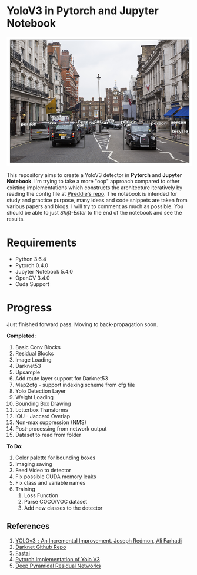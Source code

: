 # YoloV3 in Pytorch and Jupyter Notebook
<p align="center">
  <img width="630" height="350" src="title.png">
</p>

This repository aims to create a YoloV3 detector in **Pytorch** and **Jupyter Notebook**. I'm trying to take a more "oop" approach compared to other existing implementations which constructs the architecture iteratively by reading the config file at [Pjreddie's repo](https://github.com/pjreddie/darknet/blob/master/cfg/yolov3.cfg). The notebook is intended for study and practice purpose, many ideas and code snippets are taken from various papers and blogs. I will try to comment as much as possible. You should be able to just *Shift-Enter* to the end of the notebook and see the results.

# Requirements

 - Python 3.6.4
 - Pytorch 0.4.0
 - Jupyter Notebook 5.4.0
 - OpenCV 3.4.0
 - Cuda Support

# Progress
Just finished forward pass. Moving to back-propagation soon.

 **Completed:**
 1. Basic Conv Blocks
 2. Residual Blocks
 3. Image Loading
 4. Darknet53
 5. Upsample
 6. Add route layer support for Darknet53
 7. Map2cfg - support indexing scheme from cfg file
 8. Yolo Detection Layer
 9. Weight Loading
 10. Bounding Box Drawing
 11. Letterbox Transforms
 12. IOU - Jaccard Overlap
 13. Non-max suppression (NMS)
 14. Post-processing from network output
 15. Dataset to read from folder

 **To Do:**
  1. Color palette for bounding boxes
  2. Imaging saving
  3. Feed Video to detector
  4. Fix possible CUDA memory leaks
  5. Fix class and variable names
  6. Training
	  1. Loss Function
	  2. Parse COCO/VOC dataset
	  3. Add new classes to the detector

## References

1. [YOLOv3_: An Incremental Improvement. Joseph Redmon, Ali Farhadi ](https://pjreddie.com/media/files/papers/YOLOv3.pdf) 
2. [Darknet Github Repo](https://github.com/pjreddie/darknet)
3. [Fastai](http://www.fast.ai/)
4. [Pytorch Implementation of Yolo V3](https://github.com/ayooshkathuria/pytorch-yolo-v3)
5. [Deep Pyramidal Residual Networks](https://arxiv.org/abs/1610.02915)
